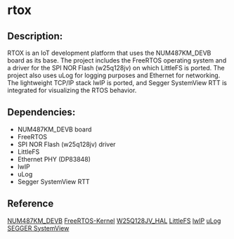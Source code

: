 # rtox

## Description:
RTOX is an IoT development platform that uses the NUM487KM_DEVB board as its base. The project includes the FreeRTOS operating system and a driver for the SPI NOR Flash (w25q128jv) on which LittleFS is ported. The project also uses uLog for logging purposes and Ethernet for networking. The lightweight TCP/IP stack lwIP is ported, and Segger SystemView RTT is integrated for visualizing the RTOS behavior.

## Dependencies:
- NUM487KM_DEVB board
- FreeRTOS
- SPI NOR Flash (w25q128jv) driver
- LittleFS
- Ethernet PHY (DP83848)
- lwIP
- uLog
- Segger SystemView RTT

## Reference
[NUM487KM_DEVB](https://github.com/cy023/NUM487KM_DEVB)
[FreeRTOS-Kernel](https://github.com/FreeRTOS/FreeRTOS-Kernel)
[W25Q128JV_HAL](https://github.com/cy023/W25Q128JV_HAL)
[LittleFS](https://github.com/littlefs-project/littlefs)
[lwIP](https://git.savannah.nongnu.org/cgit/lwip.git)
[uLog](https://github.com/rdpoor/ulog)
[SEGGER SystemView](https://www.segger.com/products/development-tools/systemview/)

